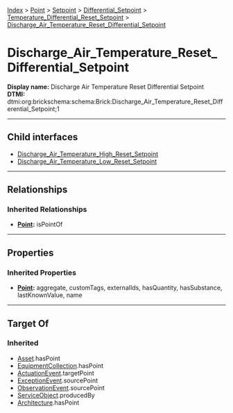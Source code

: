 [Index](../../../../../Index.md) > [Point](../../../../Point.md) > [Setpoint](../../../Setpoint.md) > [Differential_Setpoint](../../Differential_Setpoint.md) > [Temperature_Differential_Reset_Setpoint](../Temperature_Differential_Reset_Setpoint.md) > [Discharge_Air_Temperature_Reset_Differential_Setpoint](#)
# Discharge_Air_Temperature_Reset_Differential_Setpoint

**Display name:** Discharge Air Temperature Reset Differential Setpoint<br />
**DTMI:** dtmi:org:brickschema:schema:Brick:Discharge_Air_Temperature_Reset_Differential_Setpoint;1

---

## Child interfaces
* [Discharge_Air_Temperature_High_Reset_Setpoint](Discharge_Air_Temperature_High_Reset_Setpoint.md)
* [Discharge_Air_Temperature_Low_Reset_Setpoint](Discharge_Air_Temperature_Low_Reset_Setpoint.md)

---

## Relationships
### Inherited Relationships
* **[Point](../../../../Point.md):** isPointOf

---

## Properties
### Inherited Properties
* **[Point](../../../../Point.md):** aggregate, customTags, externalIds, hasQuantity, hasSubstance, lastKnownValue, name

---

## Target Of
### Inherited
* [Asset](../../../../../Asset/Asset.md).hasPoint
* [EquipmentCollection](../../../../../Collection/AssetCollection/EquipmentCollection/EquipmentCollection.md).hasPoint
* [ActuationEvent](../../../../../Event/PointEvent/ActuationEvent.md).targetPoint
* [ExceptionEvent](../../../../../Event/PointEvent/ExceptionEvent.md).sourcePoint
* [ObservationEvent](../../../../../Event/PointEvent/ObservationEvent.md).sourcePoint
* [ServiceObject](../../../../../Information/ServiceObject/ServiceObject.md).producedBy
* [Architecture](../../../../../Space/Architecture/Architecture.md).hasPoint
